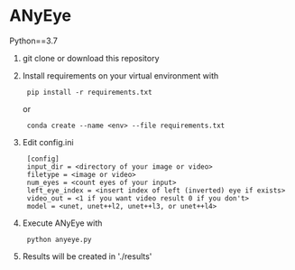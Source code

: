 # ANyEye

Python==3.7

1. git clone or download this repository

2. Install requirements on your virtual environment with

        pip install -r requirements.txt

    or

        conda create --name <env> --file requirements.txt

3. Edit config.ini

        [config]
        input_dir = <directory of your image or video>
        filetype = <image or video>
        num_eyes = <count eyes of your input>
        left_eye_index = <insert index of left (inverted) eye if exists>
        video_out = <1 if you want video result 0 if you don't>
        model = <unet, unet++l2, unet++l3, or unet++l4>

4. Execute ANyEye with

        python anyeye.py

5. Results will be created in './results'
